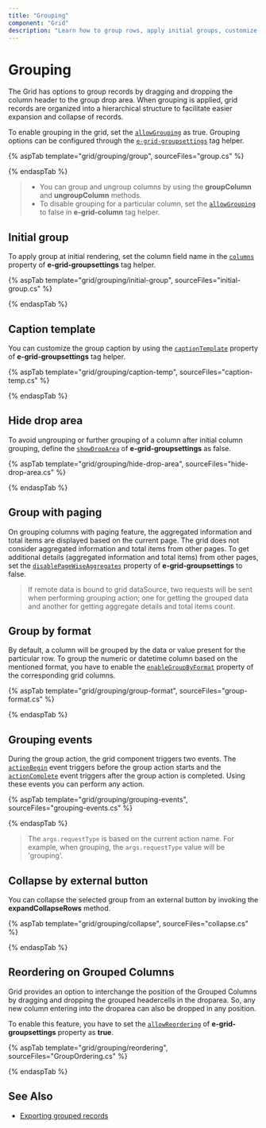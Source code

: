 ```yaml
---
title: "Grouping"
component: "Grid"
description: "Learn how to group rows, apply initial groups, customize caption templates, and group by format in the Essential JS 2 DataGrid control."
---
```


# Grouping

The Grid has options to group records by dragging and dropping the column header to the group drop area. When grouping is applied, grid records are organized into a hierarchical structure to facilitate easier expansion and collapse of records.

To enable grouping in the grid, set the [`allowGrouping`](https://help.syncfusion.com/cr/cref_files/aspnetcore-js2/Syncfusion.EJ2~Syncfusion.EJ2.Grids.Grid~AllowGrouping.html) as true. Grouping options can be configured through the [`e-grid-groupsettings`](https://help.syncfusion.com/cr/cref_files/aspnetcore-js2/Syncfusion.EJ2~Syncfusion.EJ2.Grids.Grid~GroupSettings.html)  tag helper.

{% aspTab template="grid/grouping/group", sourceFiles="group.cs" %}

{% endaspTab %}

> * You can group and ungroup columns by using the **groupColumn** and
**ungroupColumn** methods.
> * To disable grouping for a particular column, set the
[`allowGrouping`](https://help.syncfusion.com/cr/cref_files/aspnetcore-js2/Syncfusion.EJ2~Syncfusion.EJ2.Grids.Grid~AllowGrouping.html) to false in **e-grid-column** tag helper.

## Initial group

To apply group at initial rendering, set the column field name in the [`columns`](https://help.syncfusion.com/cr/cref_files/aspnetcore-js2/Syncfusion.EJ2~Syncfusion.EJ2.Grids.GridGroupSettings~Columns.html) property of **e-grid-groupsettings** tag helper.

{% aspTab template="grid/grouping/initial-group", sourceFiles="initial-group.cs" %}

{% endaspTab %}

## Caption template

You can customize the group caption by using the [`captionTemplate`](https://help.syncfusion.com/cr/cref_files/aspnetcore-js2/Syncfusion.EJ2~Syncfusion.EJ2.Grids.GridGroupSettings~CaptionTemplate.html) property of **e-grid-groupsettings** tag helper.

{% aspTab template="grid/grouping/caption-temp", sourceFiles="caption-temp.cs" %}

{% endaspTab %}

## Hide drop area

To avoid ungrouping or further grouping of a column after initial column
grouping, define the [`showDropArea`](https://help.syncfusion.com/cr/cref_files/aspnetcore-js2/Syncfusion.EJ2~Syncfusion.EJ2.Grids.GridGroupSettings~ShowDropArea.html) of **e-grid-groupsettings**  as false.

{% aspTab template="grid/grouping/hide-drop-area", sourceFiles="hide-drop-area.cs" %}

{% endaspTab %}

## Group with paging

On grouping columns with paging feature, the aggregated information and total items are displayed based on the current page. The grid does not consider aggregated information and total items from other pages. To get additional details (aggregated information and total items) from other pages, set the [`disablePageWiseAggregates`](https://help.syncfusion.com/cr/cref_files/aspnetcore-js2/Syncfusion.EJ2~Syncfusion.EJ2.Grids.GridGroupSettings~DisablePageWiseAggregates.html) property of **e-grid-groupsettings** to false.

> If remote data is bound to grid dataSource, two requests will be sent when performing grouping action; one for getting the grouped data and another for getting aggregate details and total items count.

## Group by format

By default, a column will be grouped by the data or value present for the particular row. To group the numeric
or datetime column based on the mentioned format, you have to enable the
[`enableGroupByFormat`](https://help.syncfusion.com/cr/cref_files/aspnetcore-js2/aspnetcore/Syncfusion.EJ2~Syncfusion.EJ2.Grids.GridColumn~EnableGroupByFormat.html) property of the corresponding
grid columns.

{% aspTab template="grid/grouping/group-format", sourceFiles="group-format.cs" %}

{% endaspTab %}

## Grouping events

During the group action, the grid component triggers two events. The [`actionBegin`](https://help.syncfusion.com/cr/cref_files/aspnetcore-js2/Syncfusion.EJ2~Syncfusion.EJ2.Grids.Grid~ActionBegin.html) event
triggers before the group action starts and the [`actionComplete`](https://help.syncfusion.com/cr/cref_files/aspnetcore-js2/Syncfusion.EJ2~Syncfusion.EJ2.Grids.Grid~ActionComplete.html) event triggers after the group action is completed. Using these events you can perform any action.

{% aspTab template="grid/grouping/grouping-events", sourceFiles="grouping-events.cs" %}

{% endaspTab %}

> The `args.requestType` is based on the current action name. For example, when grouping, the `args.requestType` value will be 'grouping'.

## Collapse by external button

You can collapse the selected group from an external button by invoking the **expandCollapseRows** method.

{% aspTab template="grid/grouping/collapse", sourceFiles="collapse.cs" %}

{% endaspTab %}

## Reordering on Grouped Columns

Grid provides an option to interchange the position of the Grouped Columns by dragging and dropping the grouped headercells in the droparea. So, any new column entering into the droparea can also be dropped in any position.

To enable this feature, you have to set the [`allowReordering`](https://help.syncfusion.com/cr/cref_files/aspnetcore-js2/Syncfusion.EJ2~Syncfusion.EJ2.Grids.GridGroupSettings~AllowReordering.html) of **e-grid-groupsettings** property as **true**.

{% aspTab template="grid/grouping/reordering", sourceFiles="GroupOrdering.cs" %}

{% endaspTab %}

## See Also

* [Exporting grouped records](./excel-exporting#Exporting-grouped-records)